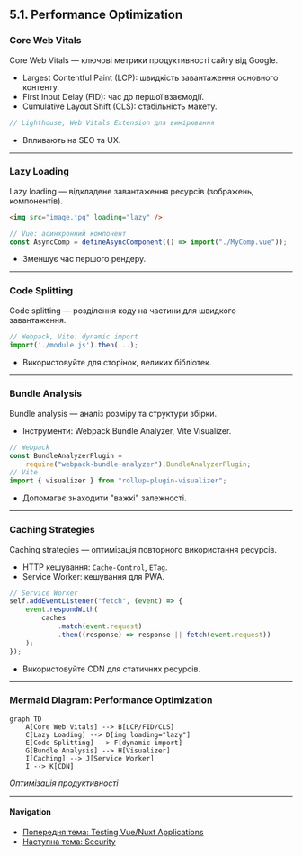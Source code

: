 ## 5.1. Performance Optimization

### Core Web Vitals

Core Web Vitals — ключові метрики продуктивності сайту від Google.

-   Largest Contentful Paint (LCP): швидкість завантаження основного контенту.
-   First Input Delay (FID): час до першої взаємодії.
-   Cumulative Layout Shift (CLS): стабільність макету.

```js
// Lighthouse, Web Vitals Extension для вимірювання
```

-   Впливають на SEO та UX.

---

### Lazy Loading

Lazy loading — відкладене завантаження ресурсів (зображень, компонентів).

```html
<img src="image.jpg" loading="lazy" />
```

```js
// Vue: асинхронний компонент
const AsyncComp = defineAsyncComponent(() => import("./MyComp.vue"));
```

-   Зменшує час першого рендеру.

---

### Code Splitting

Code splitting — розділення коду на частини для швидкого завантаження.

```js
// Webpack, Vite: dynamic import
import('./module.js').then(...);
```

-   Використовуйте для сторінок, великих бібліотек.

---

### Bundle Analysis

Bundle analysis — аналіз розміру та структури збірки.

-   Інструменти: Webpack Bundle Analyzer, Vite Visualizer.

```js
// Webpack
const BundleAnalyzerPlugin =
    require("webpack-bundle-analyzer").BundleAnalyzerPlugin;
// Vite
import { visualizer } from "rollup-plugin-visualizer";
```

-   Допомагає знаходити "важкі" залежності.

---

### Caching Strategies

Caching strategies — оптимізація повторного використання ресурсів.

-   HTTP кешування: `Cache-Control`, `ETag`.
-   Service Worker: кешування для PWA.

```js
// Service Worker
self.addEventListener("fetch", (event) => {
    event.respondWith(
        caches
            .match(event.request)
            .then((response) => response || fetch(event.request))
    );
});
```

-   Використовуйте CDN для статичних ресурсів.

---

### Mermaid Diagram: Performance Optimization

```mermaid
graph TD
    A[Core Web Vitals] --> B[LCP/FID/CLS]
    C[Lazy Loading] --> D[img loading="lazy"]
    E[Code Splitting] --> F[dynamic import]
    G[Bundle Analysis] --> H[Visualizer]
    I[Caching] --> J[Service Worker]
    I --> K[CDN]
```

_Оптимізація продуктивності_

---

#### Navigation

-   [Попередня тема: Testing Vue/Nuxt Applications](4.9-testing-vue-nuxt.md)
-   [Наступна тема: Security](5.2-security.md)
